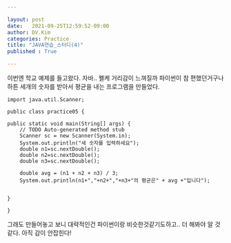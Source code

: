 ```yaml
---

layout: post
date:   2021-09-25T12:59:52-09:00
author: DV.Kim
categories: Practice
title: "JAVA연습_스터디(4)"
published : True

---
```

이번엔 학교 예제를 들고왔다. 
자바.. 왤케 거리감이 느껴질까 파이썬이 참 편했던거구나
하튼 세개의 숫자를 받아서 평균을 내는 프로그램을 만들었다. 


	import java.util.Scanner;

	public class practice05 {

	public static void main(String[] args) {
		// TODO Auto-generated method stub
		Scanner sc = new Scanner(System.in);
		System.out.println("세 숫자를 입력하세요");
		double n1=sc.nextDouble();
		double n2=sc.nextDouble();
		double n3=sc.nextDouble();
		
		double avg = (n1 + n2 + n3) / 3;
		System.out.println(n1+","+n2+","+n3+"의 평균은" + avg +"입니다");
		
		
	}

	}

그래도 만들어놓고 보니 대략적인건 파이썬이랑 비슷한것같기도하고..
더 해봐야 알 것 같다. 아직 감이 안잡힌다!